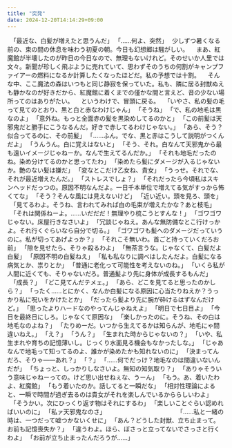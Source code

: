 ```yaml
---
title: "突発"
date: 2024-12-20T14:14:29+09:00
---
```

　｢最近な、白髪が増えたと思うんだ｣
　｢……何よ、突然｣
　少しずつ暑くなる前の、束の間の休息を味わう初夏の朝。今日も幻想郷は騒がしい。
　まあ、紅魔館が半壊したのが昨日の今日なので、無理もないけれど。そのせいか人里では文々。新聞が珍しく飛ぶように売れていて、思わずそのうちの何割がキャンプファイアーの燃料になるか計算したくなったほどだ。私の予想では十割。
　そんな中、ここ魔法の森はいつもと同じ静寂を保っていた。私も、隣に居る封獣ぬえも静かなのが好きだから、紅魔館に着くまでの僅かな間と言えど、音の少ない場所ってのはありがたい。
　というわけで、冒頭に戻る。
　｢いやさ、私の髪の毛って見てのとおり、黒と白と赤なわけじゃん｣
　｢そうね｣
　｢で、私の地毛は黒なのよ｣
　｢意外ね。もっと全面赤の髪を黒染めしてるのかと｣
　｢この前髪は天邪鬼だと勝手にこうなるんだ。好きで赤してるわけじゃない。｣
　｢あら、そう？似合ってるのに、その前髪｣
　｢……ふん。でな、黒と赤はこうして説明がつくんだよ｣
　｢うんうん。白に覚えはないと｣
　｢そう、それ。白なんて天邪鬼から最も遠いイメージじゃねーか。なんで生えてるんだか。｣
　｢それも地毛だったのね。染め分けてるのかと思ってたわ｣
　｢染めたら髪にダメージが入るじゃないか。艶のない髪は嫌だ｣
　｢変なとこだけ乙女ね、貴女｣
　｢うっせ。それでな、それが最近増えたんだ。｣
　｢ストレスでしょ？｣
　｢それだったら今頃私はスキンヘッドだっつの。原因不明なんだよ。一日千本単位で増えてる気がすっから怖くてな｣
　｢そう？そんな風には見えないけど｣
　｢近い近い。頭を見ろ、頭を｣
　｢見てるわよ。そうね、言われてみれば白の毛束が増えたかな？あと枝毛｣
　｢それは関係ねーよ。……いだだだ！無理やり梳こうとすんな！｣
　｢ゴワゴワじゃない。床屋行きなさいよ｣
　｢冗談じゃねえ。あんな無防備なとこ行けっかよ。それ行くぐらいなら自分で切る。｣
　｢ゴワゴワも髪へのダメージだっていうのに。私が切ってあげよっか？｣
　｢それこそ無いわ。首ごと持っていくだろお前｣
　｢隙を見せたら、そりゃ殺るわよ｣
　｢無茶言うな。じゃなくて、白髪だよ白髪｣
　｢原因不明の白髪ねえ｣
　｢私も私なりに調べはしたんだよ。白髪になる病気とか、祟りとか｣
　｢普通に老化って可能性を考えないのね。｣
　｢いくら私が人間に近くても、そりゃないだろ。普通髪より先に身体が成長するもんだ｣
　｢成長？｣
　｢どこ見てんだテメェ。｣
　｢あら、どこを見てると思ったのかしら？｣
　｢ったく……とにかく、なんか白髪になる原因に心当たりねえか？うっかり私に呪いをかけたとか｣
　｢だったら髪より先に腕が砕けるはずなんだけど。｣
　｢思ったよりハードなのやってんじゃねえよ｣
　｢明日で七日目よ｣
　｢今日を最終日にしろ。じゃなくて原因な｣
　｢楽しかったのに。そうね、その白は地毛なのよね？｣
　｢たりめーだ。いつから生えてるかは知らんが、地毛にゃ間違いねえ。｣
　｢え？｣
　｢うん？｣
　｢生まれた時からじゃないの？｣
　｢いや、私生まれや育ちの記憶薄いし。じっくり水面見る機会もなかったしな。｣
　｢じゃあなんで地毛って知ってるのよ、誰かが染めたかも知れないのに｣
　｢決まってんだろ、そりゃ――あれ？｣
　｢？｣
　｢……何でだっけ？地毛なのは間違いないんだが｣
　｢ちょっと、しっかりしなさいよ。無知の知気取り？｣
　｢ありゃそういう意味じゃねーっての。けど思い出せねぇな、うーん｣
　｢もう。あ、着いたわよ、紅魔館｣
　｢もう着いたのか。話してると一瞬だな｣
　｢相対性理論によると、一瞬で時間が過ぎ去るのは貴女がそれを楽しんでいるかららしいわよ｣
　｢そうかい。次にひっくり返す物はそれにするわ｣
　｢楽しいことぐらい認めればいいのに｣
　｢私ァ天邪鬼なのさ｣
　
　
　
　
　
　
　
　
　
　｢……私と一緒の時は、一つだって嘘つかないくせに｣
　｢あん？どうした封獣、立ち止まって。お前も記憶喪失か？｣
　｢違うわよ。ほら、ぼさっと立ってないでさっさと行くわよ｣
　｢お前が立ち止まったんだろうが……｣
